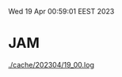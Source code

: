 Wed 19 Apr 00:59:01 EEST 2023
# JAM
<a href='./cache/202304/19_00.log'>./cache/202304/19_00.log</a>
